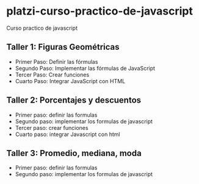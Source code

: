 # platzi-curso-practico-de-javascript
Curso practico de javascript

## Taller 1: Figuras Geométricas

- Primer Paso: Definir las fórmulas
- Segundo Paso: Implementar las fórmulas de JavaScript
- Tercer Paso: Crear funciones
- Cuarto Paso: Integrar JavaScript con HTML


## Taller 2: Porcentajes y descuentos
- Primer paso: definir las formulas
- Segundo paso: implementar los formulas de javascript
- Tercer paso: crear funciones
- Cuarto paso: integrar Javascript con html



## Taller 3: Promedio, mediana, moda
- Primer paso: definir las formulas
- Segundo paso: implementar los formulas de javascript